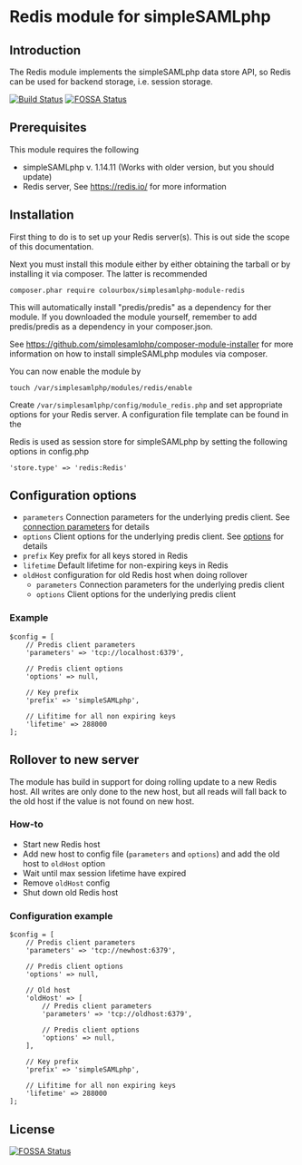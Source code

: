 # Redis module for simpleSAMLphp
## Introduction
The Redis module implements the simpleSAMLphp data store API, so Redis can be
used for backend storage, i.e. session storage.

[![Build Status](https://travis-ci.org/ColourboxDevelopment/simplesamlphp-module-redis.svg?branch=master)](https://travis-ci.org/ColourboxDevelopment/simplesamlphp-module-redis)
[![FOSSA Status](https://app.fossa.io/api/projects/git%2Bgithub.com%2FColourboxDevelopment%2Fsimplesamlphp-module-redis.svg?type=shield)](https://app.fossa.io/projects/git%2Bgithub.com%2FColourboxDevelopment%2Fsimplesamlphp-module-redis?ref=badge_shield)

## Prerequisites
This module requires the following
* simpleSAMLphp v. 1.14.11 (Works with older version, but you should update)
* Redis server, See https://redis.io/ for more information

## Installation
First thing to do is to set up your Redis server(s). This is out side the scope
of this documentation.

Next you must install this module either by either obtaining the tarball or by
installing it via composer. The latter is recommended

    composer.phar require colourbox/simplesamlphp-module-redis

This will automatically install "predis/predis" as a dependency for ther module.
If you downloaded the module yourself, remember to add predis/predis as a
dependency in your composer.json.

See https://github.com/simplesamlphp/composer-module-installer for more
information on how to install simpleSAMLphp modules via composer.

You can now enable the module by

    touch /var/simplesamlphp/modules/redis/enable

Create `/var/simplesamlphp/config/module_redis.php` and set appropriate options
for your Redis server. A configuration file template can be found in the

Redis is used as session store for simpleSAMLphp by setting the following
options in config.php

    'store.type' => 'redis:Redis'

## Configuration options
* `parameters` Connection parameters for the underlying predis client. See 
[connection parameters](https://github.com/nrk/predis/wiki/Connection-Parameters) for details
* `options` Client options for the underlying predis client. See [options](https://github.com/nrk/predis/wiki/Client-Options) for details
* `prefix` Key prefix for all keys stored in Redis
* `lifetime` Default lifetime for non-expiring keys in Redis
* `oldHost` configuration for old Redis host when doing rollover
  * `parameters` Connection parameters for the underlying predis client
  * `options` Client options for the underlying predis client

### Example
```
$config = [
    // Predis client parameters
    'parameters' => 'tcp://localhost:6379',

    // Predis client options
    'options' => null,

    // Key prefix
    'prefix' => 'simpleSAMLphp',

    // Lifitime for all non expiring keys
    'lifetime' => 288000
];
```

## Rollover to new server
The module has build in support for doing rolling update to a new Redis host.
All writes are only done to the new host, but all reads will fall back to the old host if
the value is not found on new host.

### How-to
* Start new Redis host
* Add new host to config file (`parameters` and `options`) and add the old host to `oldHost` option
* Wait until max session lifetime have expired
* Remove `oldHost` config
* Shut down old Redis host

### Configuration example
```
$config = [
    // Predis client parameters
    'parameters' => 'tcp://newhost:6379',

    // Predis client options
    'options' => null,

    // Old host
    'oldHost' => [
        // Predis client parameters
        'parameters' => 'tcp://oldhost:6379',

        // Predis client options
        'options' => null,
    ],

    // Key prefix
    'prefix' => 'simpleSAMLphp',

    // Lifitime for all non expiring keys
    'lifetime' => 288000
];
```


## License
[![FOSSA Status](https://app.fossa.io/api/projects/git%2Bgithub.com%2FColourboxDevelopment%2Fsimplesamlphp-module-redis.svg?type=large)](https://app.fossa.io/projects/git%2Bgithub.com%2FColourboxDevelopment%2Fsimplesamlphp-module-redis?ref=badge_large)